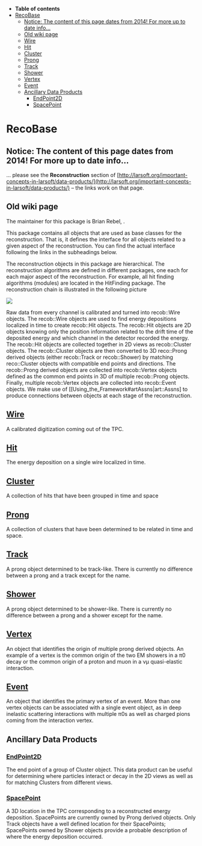 -   **Table of contents**
-   [RecoBase](#RecoBase)
    -   [Notice: The content of this page dates from 2014! For more up to date info…](#Notice-The-content-of-this-page-dates-from-2014-For-more-up-to-date-info)
    -   [Old wiki page](#Old-wiki-page)
    -   [Wire](#Wire)
    -   [Hit](#Hit)
    -   [Cluster](#Cluster)
    -   [Prong](#Prong)
    -   [Track](#Track)
    -   [Shower](#Shower)
    -   [Vertex](#Vertex)
    -   [Event](#Event)
    -   [Ancillary Data Products](#Ancillary-Data-Products)
        -   [EndPoint2D](#EndPoint2D)
        -   [SpacePoint](#SpacePoint)

RecoBase
======================

Notice: The content of this page dates from 2014! For more up to date info…
---------------------------------------------------------------------------------------------------------------------------------------------------------

… please see the **Reconstruction** section of [http://larsoft.org/important-concepts-in-larsoft/data-products/](http://larsoft.org/important-concepts-in-larsoft/data-products/) – the links work on that page.

Old wiki page
--------------------------------

The maintainer for this package is Brian Rebel, .

This package contains all objects that are used as base classes for the reconstruction. That is, it defines the interface for all objects related to a given aspect of the reconstruction. You can find the actual interface following the links in the subheadings below.

The reconstruction objects in this package are hierarchical. The reconstruction algorithms are defined in different packages, one each for each major aspect of the reconstruction. For example, all hit finding algorithms (modules) are located in the HitFinding package. The reconstruction chain is illustrated in the following picture

![](reco_chain.png)

Raw data from every channel is calibrated and turned into recob::Wire objects. The recob::Wire objects are used to find energy depositions localized in time to create recob::Hit objects. The recob::Hit objects are 2D objects knowing only the position information related to the drift time of the deposited energy and which channel in the detector recorded the energy. The recob::Hit objects are collected together in 2D views as recob::Cluster objects. The recob::Cluster objects are then converted to 3D reco::Prong derived objects (either recob::Track or recob::Shower) by matching reco::Cluster objects with compatible end points and directions. The recob::Prong derived objects are collected into recob::Vertex objects defined as the common end points in 3D of multiple recob::Prong objects. Finally, multiple recob::Vertex objects are collected into recob::Event objects. We make use of [[Using\_the\_Framework\#artAssns|art::Assns] to produce connections between objects at each stage of the reconstruction.

[Wire](https://cdcvs.fnal.gov/redmine/projects/larsoftsvn/repository/entry/trunk/RecoBase/Wire.h)
-----------------------------------------------------------------------------------------------------------

A calibrated digitization coming out of the TPC.

[Hit](https://cdcvs.fnal.gov/redmine/projects/larsoftsvn/repository/entry/trunk/RecoBase/Hit.h)
--------------------------------------------------------------------------------------------------------

The energy deposition on a single wire localized in time.

[Cluster](https://cdcvs.fnal.gov/redmine/projects/larsoftsvn/repository/entry/trunk/RecoBase/Cluster.h)
--------------------------------------------------------------------------------------------------------------------

A collection of hits that have been grouped in time and space

[Prong](https://cdcvs.fnal.gov/redmine/projects/larsoftsvn/repository/entry/trunk/RecoBase/Prong.h)
--------------------------------------------------------------------------------------------------------------

A collection of clusters that have been determined to be related in time and space.

[Track](https://cdcvs.fnal.gov/redmine/projects/larsoftsvn/repository/entry/trunk/RecoBase/Track.h)
--------------------------------------------------------------------------------------------------------------

A prong object determined to be track-like. There is currently no difference between a prong and a track except for the name.

[Shower](https://cdcvs.fnal.gov/redmine/projects/larsoftsvn/repository/entry/trunk/RecoBase/Shower.h)
-----------------------------------------------------------------------------------------------------------------

A prong object determined to be shower-like. There is currently no difference between a prong and a shower except for the name.

[Vertex](https://cdcvs.fnal.gov/redmine/projects/larsoftsvn/repository/entry/trunk/RecoBase/Vertex.h)
-----------------------------------------------------------------------------------------------------------------

An object that identifies the origin of multiple prong derived objects. An example of a vertex is the common origin of the two EM showers in a π0 decay or the common origin of a proton and muon in a νμ quasi-elastic interaction.

[Event](https://cdcvs.fnal.gov/redmine/projects/larsoftsvn/repository/entry/trunk/RecoBase/Event.h)
--------------------------------------------------------------------------------------------------------------

An object that identifies the primary vertex of an event. More than one vertex objects can be associated with a single event object, as in deep inelastic scattering interactions with multiple π0s as well as charged pions coming from the interaction vertex.

Ancillary Data Products
----------------------------------------------------

### [EndPoint2D](https://cdcvs.fnal.gov/redmine/projects/larsoftsvn/repository/entry/trunk/RecoBase/EndPoint2D.h)

The end point of a group of Cluster object. This data product can be useful for determining where particles interact or decay in the 2D views as well as for matching Clusters from different views.

### [SpacePoint](https://cdcvs.fnal.gov/redmine/projects/larsoftsvn/repository/entry/trunk/RecoBase/SpacePoint.h)

A 3D location in the TPC corresponding to a reconstructed energy deposition. SpacePoints are currently owned by Prong derived objects. Only Track objects have a well defined location for their SpacePoints; SpacePoints owned by Shower objects provide a probable description of where the energy deposition occurred.

